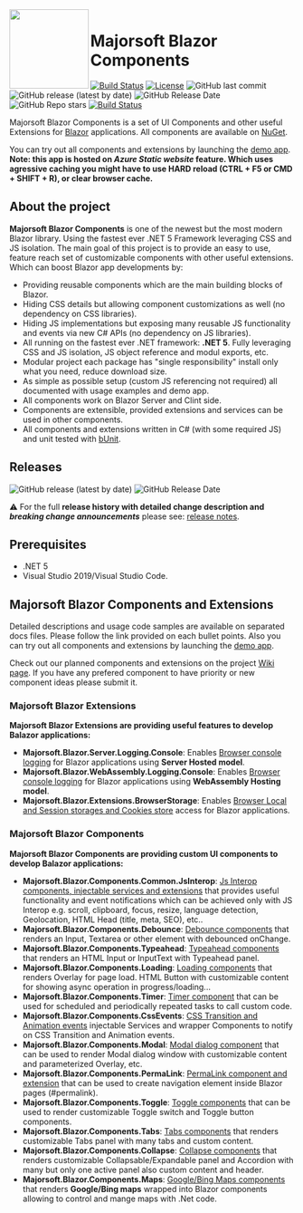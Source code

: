 <img align="left" width="140" height="140" src="https://github.com/majorimi/blazor-components/blob/master/.github/Images/blazor.components.png" />

Majorsoft Blazor Components
============

[![Build Status](https://dev.azure.com/major-soft/GitHub/_apis/build/status/blazor-components/blazor-components-build-check)](https://dev.azure.com/major-soft/GitHub/_build/latest?definitionId=6)
[![License](https://img.shields.io/badge/License-MIT-green.svg)](https://github.com/majorimi/blazor-components/blob/master/LICENSE)
![GitHub last commit](https://img.shields.io/github/last-commit/majorimi/blazor-components)
![GitHub release (latest by date)](https://img.shields.io/github/v/release/majorimi/blazor-components)
![GitHub Release Date](https://img.shields.io/github/release-date/majorimi/blazor-components)
![GitHub Repo stars](https://img.shields.io/github/stars/majorimi/blazor-components)
[![Build Status](https://dev.azure.com/major-soft/GitHub/_apis/build/status/blazor-components/blazor-components-Nuget?branchName=master)](https://dev.azure.com/major-soft/GitHub/_build/latest?definitionId=7&branchName=master)

Majorsoft Blazor Components is a set of UI Components and other useful Extensions for [Blazor](https://blazor.net) applications.
All components are available on [NuGet](https://www.nuget.org/profiles/Blazor.Components). 

You can try out all components and extensions by launching the [demo app](https://blazorextensions.z6.web.core.windows.net/). **Note: this app is hosted on _Azure Static website_ feature. Which uses agressive caching you might have to use HARD reload (CTRL + F5 or CMD + SHIFT + R), or clear browser cache.**

## About the project
**Majorsoft Blazor Components** is one of the newest but the most modern Blazor library. Using the fastest ever .NET 5 Framework leveraging CSS and JS isolation. 
The main goal of this project is to provide an easy to use, feature reach set of customizable components with other 
useful extensions. Which can boost Blazor app developments by:

- Providing reusable components which are the main building blocks of Blazor.
- Hiding CSS details but allowing component customizations as well (no dependency on CSS libraries).
- Hiding JS implementations but exposing many reusable JS functionality and events via new C# APIs (no dependency on JS libraries).
- All running on the fastest ever .NET framework: **.NET 5**. Fully leveraging CSS and JS isolation, JS object reference and modul exports, etc.
- Modular project each package has "single responsibility" install only what you need, reduce download size.
- As simple as possible setup (custom JS referencing not required) all documented with usage examples and demo app.
- All components work on Blazor Server and Clint side.
- Components are extensible, provided extensions and services can be used in other components.
- All components and extensions written in C# (with some required JS) and unit tested with [bUnit](https://github.com/egil/bUnit).

## Releases
![GitHub release (latest by date)](https://img.shields.io/github/v/release/majorimi/blazor-components)
![GitHub Release Date](https://img.shields.io/github/release-date/majorimi/blazor-components)

:warning: For the full **release history with detailed change description and _breaking change announcements_** please see: [release notes](https://github.com/majorimi/blazor-components/releases).  

## Prerequisites
- .NET 5
- Visual Studio 2019/Visual Studio Code.

## Majorsoft Blazor Components and Extensions

Detailed descriptions and usage code samples are available on separated docs files. 
Please follow the link provided on each bullet points. Also you can try out all components and extensions by launching the [demo app](https://blazorextensions.z6.web.core.windows.net/).

Check out our planned components and extensions on the project [Wiki page](https://github.com/majorimi/blazor-components/wiki). If you have any prefered component to have priority or new component ideas please submit it.

### **Majorsoft Blazor Extensions**

**Majorsoft Blazor Extensions are providing useful features to develop Balazor applications:**

- **Majorsoft.Blazor.Server.Logging.Console**: Enables [Browser console logging](https://github.com/majorimi/blazor-components/blob/master/.github/docs/ServerHostedLogging.md) for Blazor applications using **Server Hosted model**.
- **Majorsoft.Blazor.WebAssembly.Logging.Console**: Enables [Browser console logging](https://github.com/majorimi/blazor-components/blob/master/.github/docs/WebAssemblyHostedLogging.md) for Blazor applications using **WebAssembly Hosting model**.
- **Majorsoft.Blazor.Extensions.BrowserStorage**: Enables [Browser Local and Session storages and Cookies store](https://github.com/majorimi/blazor-components/blob/master/.github/docs/BrowserStorage.md) access for Blazor applications.

### **Majorsoft Blazor Components**

**Majorsoft Blazor Components are providing custom UI components to develop Balazor applications:**

- **Majorsoft.Blazor.Components.Common.JsInterop**: [Js Interop components, injectable services and extensions](https://github.com/majorimi/blazor-components/blob/master/.github/docs/JsInterop.md) that provides useful functionality and event notifications which can be achieved only with JS Interop e.g. scroll, clipboard, focus, resize, language detection, Geolocation, HTML Head (title, meta, SEO), etc..
- **Majorsoft.Blazor.Components.Debounce**: [Debounce components](https://github.com/majorimi/blazor-components/blob/master/.github/docs/DebounceInputs.md) that renders an Input, Textarea or other element with debounced onChange.
- **Majorsoft.Blazor.Components.Typeahead**: [Typeahead components](https://github.com/majorimi/blazor-components/blob/master/.github/docs/Typeahead.md) that renders an HTML Input or InputText with Typeahead panel.
- **Majorsoft.Blazor.Components.Loading**: [Loading components](https://github.com/majorimi/blazor-components/blob/master/.github/docs/Loading.md) that renders Overlay for page load. HTML Button with customizable content for showing async operation in progress/loading...
- **Majorsoft.Blazor.Components.Timer**: [Timer component](https://github.com/majorimi/blazor-components/blob/master/.github/docs/Timer.md) that can be used for scheduled and periodically repeated tasks to call custom code.
- **Majorsoft.Blazor.Components.CssEvents**: [CSS Transition and Animation events](https://github.com/majorimi/blazor-components/blob/master/.github/docs/CssEvents.md) injectable Services and wrapper Components to notify on CSS Transition and Animation events.
- **Majorsoft.Blazor.Components.Modal**: [Modal dialog component](https://github.com/majorimi/blazor-components/blob/master/.github/docs/Modal.md) that can be used to render Modal dialog window with customizable content and parameterized Overlay, etc.
- **Majorsoft.Blazor.Components.PermaLink**: [PermaLink component and extension](https://github.com/majorimi/blazor-components/blob/master/.github/docs/PermaLink.md) that can be used to create navigation element inside Blazor pages (#permalink).
- **Majorsoft.Blazor.Components.Toggle**: [Toggle components](https://github.com/majorimi/blazor-components/blob/master/.github/docs/Toggle.md) that can be used to render customizable Toggle switch and Toggle button components.
- **Majorsoft.Blazor.Components.Tabs**: [Tabs components](https://github.com/majorimi/blazor-components/blob/master/.github/docs/Tabs.md) that renders customizable Tabs panel with many tabs and custom content.
- **Majorsoft.Blazor.Components.Collapse**: [Collapse components](https://github.com/majorimi/blazor-components/blob/master/.github/docs/Collapse.md) that renders customizable Collapsable/Expandable panel and Accordion with many but only one active panel also custom content and header.
- **Majorsoft.Blazor.Components.Maps**: [Google/Bing Maps components](https://github.com/majorimi/blazor-components/blob/master/.github/docs/Maps.md) that renders **Google/Bing maps** wrapped into Blazor components allowing to control and mange maps with .Net code.

